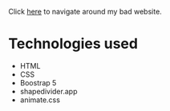 Click [here](https://ymt-yamete.github.io/) to navigate around my bad website.

# Technologies used

-   HTML
-   CSS
-   Boostrap 5
-   shapedivider.app
-   animate.css
